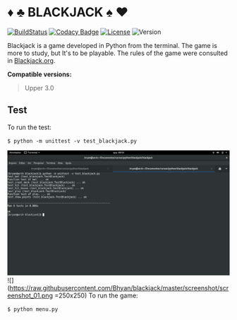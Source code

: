 ♦ ♣ BLACKJACK ♠ ♥
=================

[![BuildStatus](https://travis-ci.org/Bhyan/blackjack.svg?branch=master)](https://travis-ci.org/Bhyan/blackjack) 
[![Codacy Badge](https://api.codacy.com/project/badge/Grade/63cea6dddf0249f299551f835935961a)](https://www.codacy.com/app/bhyanbrito-github/blackjack?utm_source=github.com&utm_medium=referral&utm_content=Bhyan/blackjack&utm_campaign=badger) 
[![License](https://img.shields.io/badge/license-MIT-blue.svg)](https://github.com/Bhyan/blackjack/blob/master/LICENSE)
![Version](https://img.shields.io/badge/version-beta-orange.svg)

Blackjack is a game developed in Python from the terminal. The game is more to study, but It's to be playable.
The rules of the game were consulted in [Blackjack.org](http://www.blackjack.org/blackjack-rules/).

**Compatible versions:**
  > Upper 3.0

Test
----

To run the test:
```
$ python -m unittest -v test_blackjack.py
```
![Test](https://raw.githubusercontent.com/Bhyan/blackjack/master/screenshot/screenshot_test.png)
![](https://raw.githubusercontent.com/Bhyan/blackjack/master/screenshot/screenshot_01.png =250x250)
To run the game:
```
$ python menu.py
```
